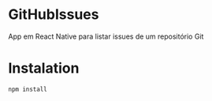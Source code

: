 # GitHubIssues
App em React Native para listar issues de um repositório Git

# Instalation

```
npm install 
